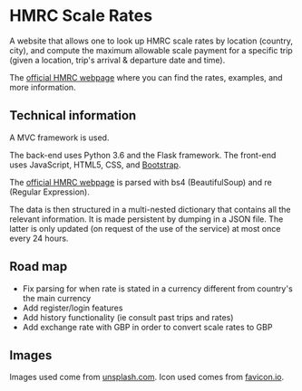# HMRC Scale Rates
A website that allows one to look up HMRC scale rates by location (country, city), and compute the maximum allowable scale payment for a specific trip (given a location, trip's arrival & departure date and time).

The [official HMRC webpage](https://www.gov.uk/guidance/expenses-rates-for-employees-travelling-outside-the-uk) where you can find the rates, examples, and more information.


## Technical information
A MVC framework is used. 

The back-end uses Python 3.6 and the Flask framework.
The front-end uses JavaScript, HTML5, CSS, and [Bootstrap](https://getbootstrap.com/). 

The [official HMRC webpage](https://www.gov.uk/guidance/expenses-rates-for-employees-travelling-outside-the-uk) is parsed with bs4 (BeautifulSoup) and re (Regular Expression). 

The data is then structured in a multi-nested dictionary that contains all the relevant information. It is made persistent by dumping in a JSON file. The latter is only updated (on request of the use of the service) at most once every 24 hours. 


## Road map
- Fix parsing for when rate is stated in a currency different from country's the main currency 
- Add register/login features
- Add history functionality (ie consult past trips and rates)
- Add exchange rate with GBP in order to convert scale rates to GBP

## Images
Images used come from [unsplash.com](https://unsplash.com/).
Icon used comes from [favicon.io](https://favicon.io/emoji-favicons/).
